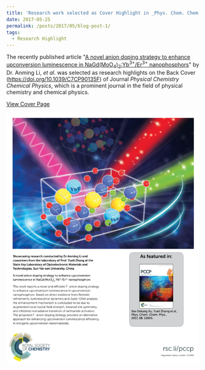 ```yaml
---
title: 'Research work selected as Cover Highlight in _Phys. Chem. Chem. Phys._'
date: 2017-05-25
permalink: /posts/2017/05/blog-post-1/
tags:
  - Research Highlight
---
```


The recently published article "[A novel anion doping strategy to enhance upconversion luminescence in NaGd(MoO<sub>4</sub>)<sub>2</sub>:Yb<sup>3+</sup>/Er<sup>3+</sup> nanophosphors](/publications/2017-05-25-paper12)" by Dr. Anming Li, <i>et al</i>. was selected as research highlights on the Back Cover (<https://doi.org/10.1039/C7CP90135F>) of Journal <i>Physical Chemistry Chemical Physics</i>, which is a prominent journal in the field of physical chemistry and chemical physics.

[View Cover Page](https://pubs.rsc.org/en/content/articlelanding/2017/cp/c7cp90135f)

![PCCP Cover Here](/images/pccpcover.png)
